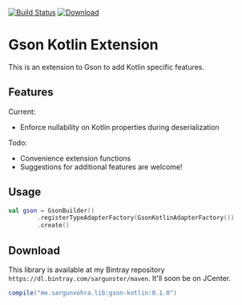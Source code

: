 [![Build Status](https://travis-ci.org/sargunv/gson-kotlin.svg?branch=master)](https://travis-ci.org/sargunv/gson-kotlin)
[![Download](https://api.bintray.com/packages/sargunster/maven/gson-kotlin/images/download.svg) ](https://bintray.com/sargunster/maven/gson-kotlin/_latestVersion)

# Gson Kotlin Extension

This is an extension to Gson to add Kotlin specific features.

## Features

Current:
 - Enforce nullability on Kotlin properties during deserialization

Todo:
 - Convenience extension functions
 - Suggestions for additional features are welcome!

## Usage

```kotlin
val gson = GsonBuilder()
        .registerTypeAdapterFactory(GsonKotlinAdapterFactory())
        .create()
```

## Download

This library is available at my Bintray repository `https://dl.bintray.com/sargunster/maven`. It'll soon be on JCenter.

```groovy
compile("me.sargunvohra.lib:gson-kotlin:0.1.0")
```
